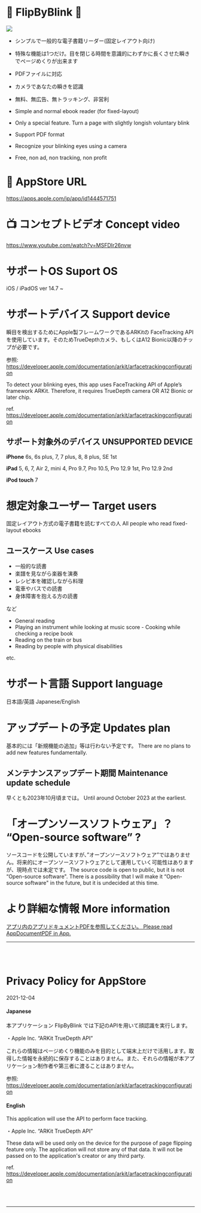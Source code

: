 📖 FlipByBlink 👀
============

![](FlipByBlink_ver3/Assets.xcassets/🄳emo.dataset/🄳emo.GIF)

- シンプルで一般的な電子書籍リーダー(固定レイアウト向け)

- 特殊な機能は1つだけ。目を閉じる時間を意識的にわずかに長くさせた瞬きでページめくりが出来ます

- PDFファイルに対応

- カメラであなたの瞬きを認識


- 無料、無広告、無トラッキング、非営利

- Simple and normal ebook reader (for fixed-layout)

- Only a special feature. Turn a page with slightly longish voluntary blink

- Support PDF format

- Recognize your blinking eyes using a camera

- Free, non ad, non tracking, non profit


🔗 AppStore URL
============

https://apps.apple.com/jp/app/id1444571751


📺 コンセプトビデオ Concept video
============

https://www.youtube.com/watch?v=MSFDIr26nvw


サポートOS Suport OS
============

iOS / iPadOS ver 14.7 ~


サポートデバイス Support device
============

瞬目を検出するためにApple製フレームワークであるARKitの FaceTracking APIを使用しています。そのためTrueDepthカメラ、もしくはA12 Bionic以降のチップが必要です。

参照: https://developer.apple.com/documentation/arkit/arfacetrackingconfiguration


To detect your blinking eyes, this app uses FaceTracking API of Apple’s framework ARKit. Therefore, it requires TrueDepth camera OR A12 Bionic or later chip.

ref. https://developer.apple.com/documentation/arkit/arfacetrackingconfiguration


サポート対象外のデバイス UNSUPPORTED DEVICE
------------

__iPhone__ 6s, 6s plus, 7, 7 plus, 8, 8 plus, SE 1st

__iPad__ 5, 6, 7, Air 2, mini 4, Pro 9.7, Pro 10.5, Pro 12.9 1st, Pro 12.9 2nd

__iPod touch__ 7


想定対象ユーザー Target users
============

固定レイアウト方式の電子書籍を読むすべての人 All people who read fixed-layout ebooks


ユースケース Use cases
------------

- 一般的な読書
- 楽譜を見ながら楽器を演奏
- レシピ本を確認しながら料理
- 電車やバスでの読書
- 身体障害を抱える方の読書

など


- General reading
- Playing an instrument while looking at music score - Cooking while checking a recipe book
- Reading on the train or bus
- Reading by people with physical disabilities

etc.


サポート言語 Support language
============

日本語/英語 Japanese/English


アップデートの予定 Updates plan
============

基本的には「新規機能の追加」等は行わない予定です。 There are no plans to add new features fundamentally. 


メンテナンスアップデート期間 Maintenance update schedule
------------

早くとも2023年10月頃までは。 Until around October 2023 at the earliest.


「オープンソースソフトウェア」？ “Open-source software” ?
============

ソースコードを公開していますが、”オープンソースソフトウェア”ではありません。将来的にオープンソースソフトウェアとして運用していく可能性はありますが、現時点では未定です。 The source code is open to public, but it is not “Open-source software". There is a possibility that I will make it “Open-source software" in the future, but it is undecided at this time.


より詳細な情報 More information
============

[アプリ内のアプリドキュメントPDFを参照してください。 Please read AppDocumentPDF in App.](/FlipByBlink_ver3/📄.pdf)  




------------

<br>

<br>




Privacy Policy for AppStore
============

2021-12-04  

#### Japanese

本アプリケーション FlipByBlink では下記のAPIを用いて顔認識を実行します。

・Apple Inc. “ARKit TrueDepth API”

これらの情報はページめくり機能のみを目的として端末上だけで活用します。取得した情報を永続的に保存することはありません。また、それらの情報が本アプリケーション制作者や第三者に渡ることはありません。  

参照: https://developer.apple.com/documentation/arkit/arfacetrackingconfiguration  

#### English

This application will use the API to perform face tracking.

・Apple Inc. “ARKit TrueDepth API”

These data will be used only on the device for the purpose of page flipping feature only. The application will not store any of that data. It will not be passed on to the application's creator or any third party.  

ref. https://developer.apple.com/documentation/arkit/arfacetrackingconfiguration  




<br>

<br>

------------



